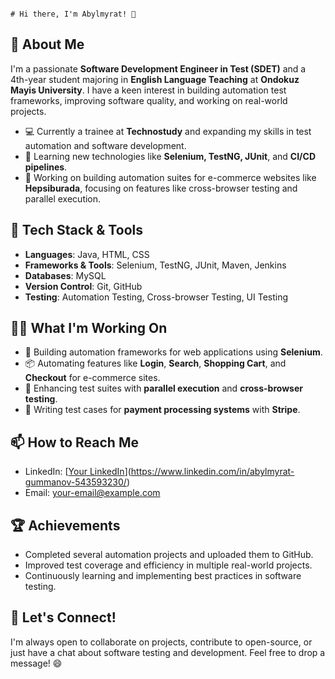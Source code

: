                                                                                   # Hi there, I'm Abylmyrat! 👋


## 🚀 About Me

I'm a passionate **Software Development Engineer in Test (SDET)** and a 4th-year student majoring in **English Language Teaching** at **Ondokuz Mayis University**. I have a keen interest in building automation test frameworks, improving software quality, and working on real-world projects.

- 💻 Currently a trainee at **Technostudy** and expanding my skills in test automation and software development.
- 🌱 Learning new technologies like **Selenium, TestNG, JUnit**, and **CI/CD pipelines**.
- 🚀 Working on building automation suites for e-commerce websites like **Hepsiburada**, focusing on features like cross-browser testing and parallel execution.

## 💼 Tech Stack & Tools

- **Languages**: Java, HTML, CSS
- **Frameworks & Tools**: Selenium, TestNG, JUnit, Maven, Jenkins
- **Databases**: MySQL
- **Version Control**: Git, GitHub
- **Testing**: Automation Testing, Cross-browser Testing, UI Testing

## 👨‍💻 What I'm Working On

- 🔨 Building automation frameworks for web applications using **Selenium**.
- 📦 Automating features like **Login**, **Search**, **Shopping Cart**, and **Checkout** for e-commerce sites.
- 🧠 Enhancing test suites with **parallel execution** and **cross-browser testing**.
- 📝 Writing test cases for **payment processing systems** with **Stripe**.

## 📫 How to Reach Me

- LinkedIn: [[Your LinkedIn](https://www.linkedin.com/in/your-profile)](https://www.linkedin.com/in/abylmyrat-gummanov-543593230/)
- Email: [your-email@example.com](mailto:abdy.coding@gmail.com)

## 🏆 Achievements

- Completed several automation projects and uploaded them to GitHub.
- Improved test coverage and efficiency in multiple real-world projects.
- Continuously learning and implementing best practices in software testing.

## 🤝 Let's Connect!

I'm always open to collaborate on projects, contribute to open-source, or just have a chat about software testing and development. Feel free to drop a message! 😄
